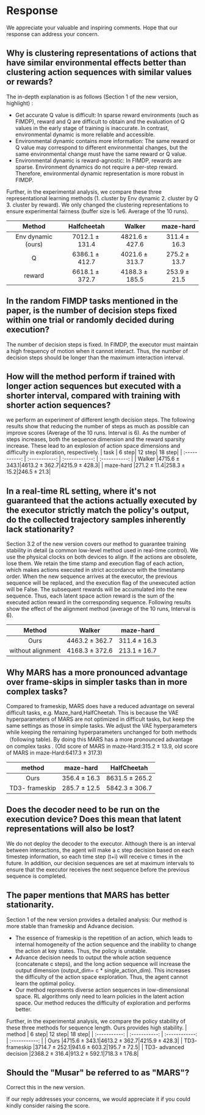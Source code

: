 # Response
We appreciate your valuable and inspiring comments. Hope that our response can address your concern. 
## Why is clustering representations of actions that have similar environmental effects better than clustering action sequences with similar values or rewards? 
The in-depth explanation is as follows (Section 1 of the new version, highlight) :
-	 Get accurate Q value is difficult: In sparse reward environments (such as FIMDP), reward and Q are difficult to obtain and the evaluation of Q values in the early stage of training is inaccurate. In contrast, environmental dynamic is more reliable and accessible.
-	Environmental dynamic contains more information: The same reward or Q value may correspond to different environmental changes, but the same environmental change must have the same reward or Q value.
-	Environmental dynamic is reward-agnostic: In FIMDP, rewards are sparse. Environment dynamics do not require a per-step reward. Therefore, environmental dynamic representation is more robust in FIMDP.

Further, in the experimental analysis, we compare these three representational learning methods (1. cluster by Env dynamic 2. cluster by Q 3. cluster by reward). We only changed the clustering representations to ensure experimental fairness (buffer size is $1e6$. Average of the 10 runs).

| Method      | Halfcheetah | Walker | maze-hard |
| :-----------: | :-----------: | :------------: | :-----------: |
| Env dynamic (ours) |$7012.1\pm 131.4$|$4821.6\pm 427.6$|$311.4\pm 16.3$|
| Q  |$6386.1\pm 412.7$|$4021.6\pm 313.7$|$275.2\pm 13.7$|
| reward  |$6618.1\pm 372.7$|$4188.3\pm 185.5$|$253.9\pm 21.5$|
## In the random FIMDP tasks mentioned in the paper, is the number of decision steps fixed within one trial or randomly decided during execution? 
The number of decision steps is fixed. In FIMDP, the executor must maintain a high frequency of motion when it cannot interact. Thus, the number of decision steps should be longer than the maximum interaction interval.
## How will the method perform if trained with longer action sequences but executed with a shorter interval, compared with training with shorter action sequences?
we perform an experiment of different length decision steps. The following results show that reducing the number of steps as much as possible can improve scores (Average of the 10 runs. Interval is 6). As the number of steps increases, both the sequence dimension and the reward sparsity increase. These lead to an explosion of action space dimensions and difficulty in exploration, respectively.
| task      | 6 step| 12 step| 18 step|
| :-----------: | :-----------: | :------------: | :-----------: |
| Walker |$4715.6\pm 343.1$|$4613.2\pm 362.7$|$4215.9\pm 428.3$|
| maze-hard  |$271.2\pm 11.4$|$258.3\pm 15.2$|$246.5\pm 21.3$|
## In a real-time RL setting, where it's not guaranteed that the actions actually executed by the executor strictly match the policy's output, do the collected trajectory samples inherently lack stationarity? 
Section 3.2 of the new version covers our method to guarantee training stability in detail (a common low-level method used in real-time control). We use the physical clocks on both devices to align. If the actions are obsolete, lose them. We retain the time stamp and execution flag of each action, which makes actions executed in strict accordance with the timestamp order. When the new sequence arrives at the executor, the previous sequence will be replaced, and the execution flag of the unexecuted action will be False. The subsequent rewards will be accumulated into the new sequence. Thus, each latent space action reward is the sum of the executed action reward in the corresponding sequence. Following results show the effect of the alignment method (average of the 10 runs, Interval is 6). 

| Method      | Walker| maze-hard|
| :-----------: | :------------: | :-----------: |
| Ours |$4463.2\pm 362.7$|$311.4\pm 16.3$|
| without alignment |$4168.3\pm 372.6$|$213.1\pm 16.7$|
## Why MARS has a more pronounced advantage over frame-skips in simpler tasks than in more complex tasks?
Compared to frameskip, MARS does have a reduced advantage on several difficult tasks, e.g. Maze_hard,HalfCheetah. This is because the VAE hyperparameters of MARS are not optimized in difficult tasks, but keep the same settings as those in simple tasks. We adjust the VAE hyperparameters while keeping the remaining hyperparameters unchanged for both methods （following table). By doing this MARS has a more pronounced advantage on complex tasks . (Old score of MARS in maze-Hard:$315.2\pm 13.9$, old score of MARS in maze-Hard:$6417.3\pm 317.3$)

| method     |  maze-hard| HalfCheetah|
| :-----------: | :-----------: | :------------: | 
| Ours |$356.4\pm 16.3$|$8631.5\pm 265.2$|
| TD3- frameskip |$285.7\pm 12.5$|$5842.3\pm 306.7$|
## Does the decoder need to be run on the execution device? Does this mean that latent representations will also be lost?
We do not deploy the decoder to the executor. Although there is an interval between interactions, the agent will make a c step decision based on each timestep information, so each time step (t+i) will receive c times in the future. In addition, our decision sequences are set at maximum intervals to ensure that the executor receives the next sequence before the previous sequence is completed.
## The paper mentions that MARS has better stationarity.  
Section 1 of the new version provides a detailed analysis: Our method is more stable than frameskip and Advance decision. 
- The essence of frameskip is the repetition of an action, which leads to internal homogeneity of the action sequence and the inability to change the action at key states. Thus, the policy is unstable.
- Advance decision needs to output the whole action sequence (concatenate c steps), and the long action sequence will increase the output dimension (output_dim= c * single_action_dim). This increases the difficulty of the action space exploration. Thus, the agent cannot learn the optimal policy.
- Our method represents diverse action sequences in low-dimensional space. RL algorithms only need to learn policies in the latent action space. Our method reduces the difficulty of exploration and performs better.

Further, in the experimental analysis, we compare the policy stability of these three methods for sequence length. Ours provides high stability.
| method     | 6 step| 12 step| 18 step|
| :-----------: | :-----------: | :------------: | :-----------: |
| Ours |$4715.6\pm 343.1$|$4613.2\pm 362.7$|$4215.9\pm 428.3$|
| TD3- frameskip |$3714.7\pm 252.1$|$941.6\pm 603.2$|$195.7\pm 72.5$|
| TD3- advanced decision |$2368.2\pm 316.4$|$913.2\pm 592.1$|$718.3\pm 176.8$|
## Should the "Musar" be referred to as "MARS"?
Correct this in the new version.

If our reply addresses your concerns, we would appreciate it if you could kindly consider raising the score.
